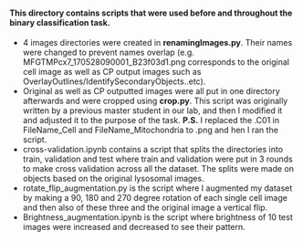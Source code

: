 #### This directory contains scripts that were used before and throughout the binary classification task. 
- 4 images directories were created in **renamingImages.py**. Their names were changed to prevent names overlap (e.g. MFGTMPcx7_170528090001_B23f03d1.png corresponds to the original cell image as well as CP output images such as OverlayOutlines/IdentifySecondaryObjects..etc). <br>
- Original as well as CP outputted images were all put in one directory afterwards and were cropped using **crop.py**. This script was originally written by a previous master student in our lab, and then I modified it and adjusted it to the purpose of the task. **P.S.** I replaced the .C01 in FileName_Cell and FileName_Mitochondria to .png and hen I ran the script.
- cross-validation.ipynb contains a script that splits the directories into train, validation and test where train and validation were put in 3 rounds to make cross validation across all the dataset. The splits were made on objects based on the original lysosomal images.
- rotate_flip_augmentation.py is the script where I augmented my dataset by making a 90, 180 and 270 degree rotation of each single cell image and then also of these three and the original image a vertical flip. 
- Brightness_augmentation.ipynb is the script where brightness of 10 test images were increased and decreased to see their pattern.
 
